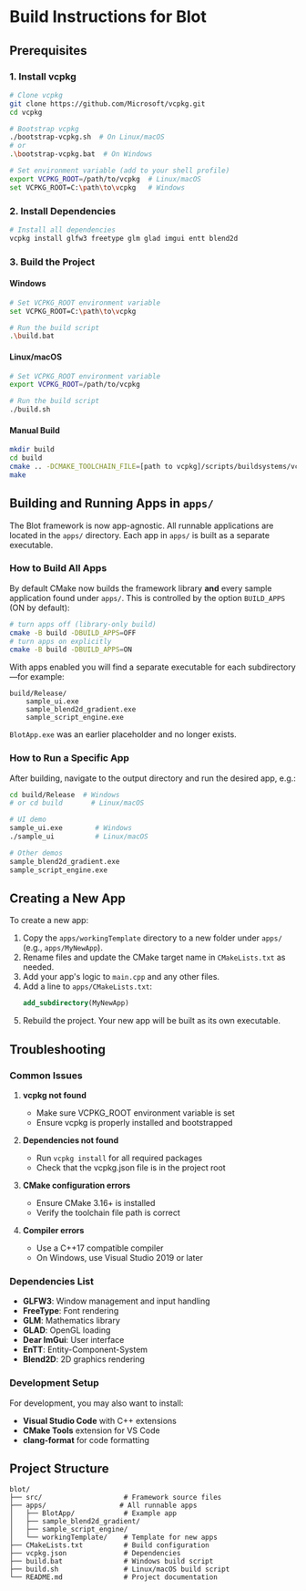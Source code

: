 # Build Instructions for Blot

## Prerequisites

### 1. Install vcpkg
```bash
# Clone vcpkg
git clone https://github.com/Microsoft/vcpkg.git
cd vcpkg

# Bootstrap vcpkg
./bootstrap-vcpkg.sh  # On Linux/macOS
# or
.\bootstrap-vcpkg.bat  # On Windows

# Set environment variable (add to your shell profile)
export VCPKG_ROOT=/path/to/vcpkg  # Linux/macOS
set VCPKG_ROOT=C:\path\to\vcpkg   # Windows
```

### 2. Install Dependencies
```bash
# Install all dependencies
vcpkg install glfw3 freetype glm glad imgui entt blend2d
```

### 3. Build the Project

#### Windows
```bash
# Set VCPKG_ROOT environment variable
set VCPKG_ROOT=C:\path\to\vcpkg

# Run the build script
.\build.bat
```

#### Linux/macOS
```bash
# Set VCPKG_ROOT environment variable
export VCPKG_ROOT=/path/to/vcpkg

# Run the build script
./build.sh
```

#### Manual Build
```bash
mkdir build
cd build
cmake .. -DCMAKE_TOOLCHAIN_FILE=[path to vcpkg]/scripts/buildsystems/vcpkg.cmake -DCMAKE_BUILD_TYPE=Release
make
```

## Building and Running Apps in `apps/`

The Blot framework is now app-agnostic. All runnable applications are located in the `apps/` directory. Each app in `apps/` is built as a separate executable.

### How to Build All Apps

By default CMake now builds the framework library **and** every sample application found under `apps/`.  This is controlled by the option `BUILD_APPS` (ON by default):

```bash
# turn apps off (library-only build)
cmake -B build -DBUILD_APPS=OFF
# turn apps on explicitly
cmake -B build -DBUILD_APPS=ON
```

With apps enabled you will find a separate executable for each subdirectory—for example:

```
build/Release/
    sample_ui.exe
    sample_blend2d_gradient.exe
    sample_script_engine.exe
```

`BlotApp.exe` was an earlier placeholder and no longer exists.

### How to Run a Specific App

After building, navigate to the output directory and run the desired app, e.g.:

```bash
cd build/Release  # Windows
# or cd build       # Linux/macOS

# UI demo
sample_ui.exe        # Windows
./sample_ui          # Linux/macOS

# Other demos
sample_blend2d_gradient.exe
sample_script_engine.exe
```

## Creating a New App

To create a new app:
1. Copy the `apps/workingTemplate` directory to a new folder under `apps/` (e.g., `apps/MyNewApp`).
2. Rename files and update the CMake target name in `CMakeLists.txt` as needed.
3. Add your app's logic to `main.cpp` and any other files.
4. Add a line to `apps/CMakeLists.txt`:
   ```cmake
   add_subdirectory(MyNewApp)
   ```
5. Rebuild the project. Your new app will be built as its own executable.

## Troubleshooting

### Common Issues

1. **vcpkg not found**
   - Make sure VCPKG_ROOT environment variable is set
   - Ensure vcpkg is properly installed and bootstrapped

2. **Dependencies not found**
   - Run `vcpkg install` for all required packages
   - Check that the vcpkg.json file is in the project root

3. **CMake configuration errors**
   - Ensure CMake 3.16+ is installed
   - Verify the toolchain file path is correct

4. **Compiler errors**
   - Use a C++17 compatible compiler
   - On Windows, use Visual Studio 2019 or later

### Dependencies List

- **GLFW3**: Window management and input handling
- **FreeType**: Font rendering
- **GLM**: Mathematics library
- **GLAD**: OpenGL loading
- **Dear ImGui**: User interface
- **EnTT**: Entity-Component-System
- **Blend2D**: 2D graphics rendering

### Development Setup

For development, you may also want to install:
- **Visual Studio Code** with C++ extensions
- **CMake Tools** extension for VS Code
- **clang-format** for code formatting

## Project Structure

```
blot/
├── src/                    # Framework source files
├── apps/                  # All runnable apps
│   ├── BlotApp/            # Example app
│   ├── sample_blend2d_gradient/
│   ├── sample_script_engine/
│   └── workingTemplate/    # Template for new apps
├── CMakeLists.txt          # Build configuration
├── vcpkg.json              # Dependencies
├── build.bat               # Windows build script
├── build.sh                # Linux/macOS build script
└── README.md               # Project documentation
``` 